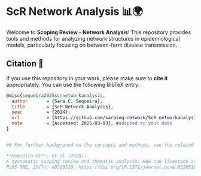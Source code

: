 # ScR Network Analysis 📊🌍

Welcome to **Scoping Review - Network Analysis**! This repository provides tools and methods for analyzing network structures in epidemiological models, particularly focusing on between-farm disease transmission.


## Citation 📝

If you use this repository in your work, please make sure to **cite it** appropriately. You can use the following BibTeX entry:

```bibtex
@misc{sequeira2025scrnetworkanalysis,
  author       = {Sara C. Sequeira},
  title        = {ScR Network Analysis},
  year         = {2024},
  url          = {https://github.com/saraseq-network/ScR_networkanalysis},
  note         = {Accessed: 2025-03-03}, #adapted to your date
}


## For further background on the concepts and methods, see the related publication: ##

**Sequeira SC**, et al (2025).
A systematic scoping review and thematic analysis: How can livestock and poultry movement networks inform disease surveillance and control at the global scale?
PLOS ONE, 20(7): e0328518. https://doi.org/10.1371/journal.pone.0328518
